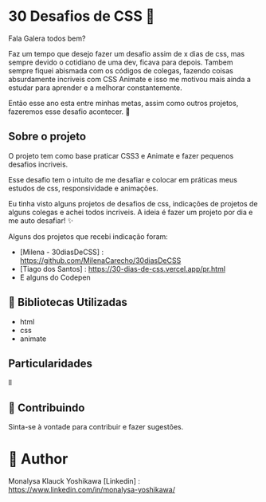 # 30 Desafios de CSS  :art:

Fala Galera todos bem?

Faz um tempo que desejo fazer um desafio assim de x dias de css, mas sempre devido o cotidiano de uma dev, ficava para depois. 
Tambem sempre fiquei abismada com os códigos de colegas, fazendo coisas absurdamente incriveis com CSS Animate e isso me motivou mais ainda a estudar para aprender e a melhorar constantemente.

Então esse ano esta entre minhas metas, assim como outros projetos, fazeremos esse desafio acontecer. :tada:

## Sobre o projeto 

O projeto tem como base praticar CSS3 e Animate e fazer pequenos desafios incriveis. 

Esse desafio tem o intuito de me desafiar e colocar em práticas meus estudos de css, responsividade e animações.

Eu tinha visto alguns projetos de desafios de css, indicações de projetos de alguns colegas e achei todos incriveis. A ideia é fazer um projeto por dia e me auto desafiar!  :sparkles:

Alguns dos projetos que recebi indicação foram:
- [Milena - 30diasDeCSS] : <https://github.com/MilenaCarecho/30diasDeCSS>
- [Tiago dos Santos] : <https://30-dias-de-css.vercel.app/pr.html>
- E alguns do Codepen


## :pushpin:  Bibliotecas Utilizadas

- html
- css
- animate

## Particularidades 
ll
## :gem: Contribuindo

Sinta-se à vontade para contribuir e fazer sugestões.


#  :information_desk_person: Author
Monalysa Klauck Yoshikawa
[Linkedin] : <https://www.linkedin.com/in/monalysa-yoshikawa/>
